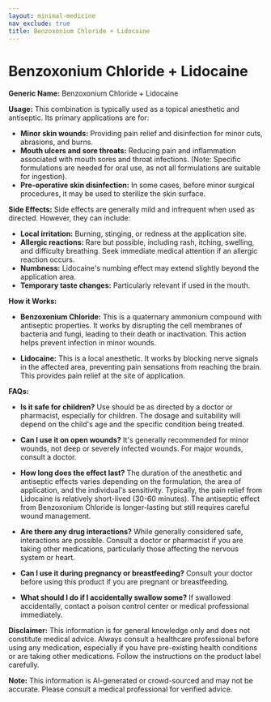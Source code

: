 ```yaml
---
layout: minimal-medicine
nav_exclude: true
title: Benzoxonium Chloride + Lidocaine
---
```


# Benzoxonium Chloride + Lidocaine

**Generic Name:** Benzoxonium Chloride + Lidocaine

**Usage:**  This combination is typically used as a topical anesthetic and antiseptic.  Its primary applications are for:

* **Minor skin wounds:** Providing pain relief and disinfection for minor cuts, abrasions, and burns.
* **Mouth ulcers and sore throats:**  Reducing pain and inflammation associated with mouth sores and throat infections.  (Note:  Specific formulations are needed for oral use, as not all formulations are suitable for ingestion).
* **Pre-operative skin disinfection:** In some cases, before minor surgical procedures, it may be used to sterilize the skin surface.


**Side Effects:**  Side effects are generally mild and infrequent when used as directed.  However, they can include:

* **Local irritation:** Burning, stinging, or redness at the application site.
* **Allergic reactions:**  Rare but possible, including rash, itching, swelling, and difficulty breathing.  Seek immediate medical attention if an allergic reaction occurs.
* **Numbness:**  Lidocaine's numbing effect may extend slightly beyond the application area.
* **Temporary taste changes:** Particularly relevant if used in the mouth.


**How it Works:**

* **Benzoxonium Chloride:** This is a quaternary ammonium compound with antiseptic properties. It works by disrupting the cell membranes of bacteria and fungi, leading to their death or inactivation.  This action helps prevent infection in minor wounds.

* **Lidocaine:** This is a local anesthetic.  It works by blocking nerve signals in the affected area, preventing pain sensations from reaching the brain. This provides pain relief at the site of application.


**FAQs:**

* **Is it safe for children?**  Use should be as directed by a doctor or pharmacist, especially for children.  The dosage and suitability will depend on the child's age and the specific condition being treated.

* **Can I use it on open wounds?**  It's generally recommended for minor wounds, not deep or severely infected wounds. For major wounds, consult a doctor.

* **How long does the effect last?** The duration of the anesthetic and antiseptic effects varies depending on the formulation, the area of application, and the individual's sensitivity. Typically, the pain relief from Lidocaine is relatively short-lived (30-60 minutes). The antiseptic effect from Benzoxonium Chloride is longer-lasting but still requires careful wound management.

* **Are there any drug interactions?**  While generally considered safe, interactions are possible. Consult a doctor or pharmacist if you are taking other medications, particularly those affecting the nervous system or heart.

* **Can I use it during pregnancy or breastfeeding?** Consult your doctor before using this product if you are pregnant or breastfeeding.

* **What should I do if I accidentally swallow some?** If swallowed accidentally, contact a poison control center or medical professional immediately.


**Disclaimer:** This information is for general knowledge only and does not constitute medical advice.  Always consult a healthcare professional before using any medication, especially if you have pre-existing health conditions or are taking other medications.  Follow the instructions on the product label carefully.


**Note:** This information is AI-generated or crowd-sourced and may not be accurate. Please consult a medical professional for verified advice.